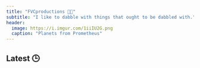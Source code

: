 ```yaml
---
title: "FVCproductions 🍓🍫️"
subtitle: "I like to dabble with things that ought to be dabbled with."
header:
  image: https://i.imgur.com/1iiIU2G.png
  caption: "Planets from Prometheus"
---
```


## Latest 🕒️
